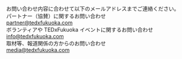 お問い合わせ内容に合わせて以下のメールアドレスまでご連絡ください。  
パートナー（協賛）に関するお問い合わせ  
partner@tedxfukuoka.com  
ボランティアや TEDxFukuoka イベントに関するお問い合わせ  
info@tedxfukuoka.com  
取材等、報道関係の方からのお問い合わせ  
media@tedxfukuoka.com
